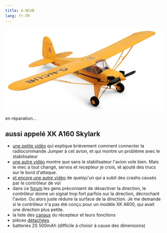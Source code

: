 ```yaml
---
title: G-NCUB
lang: fr-FR
---
```


![](g-ncub.jpg)

en réparation...

## aussi appelé XK A160 Skylark

- [une petite vidéo](https://www.youtube.com/watch?v=wEm0nwkN6JI) qui explique brièvement comment connecter la radiocommande Jumper à cet avion, et qui montre un problème avec le stabilisateur
- [une autre vidéo](https://www.youtube.com/watch?v=Z46DWNbyR-w) montre que sans le stabilisateur l'avion vole bien. Mais le mec a tout changé, servos et recepteur je crois, et ajouté des trucs sur le bord d'attaque.
- [et encore une autre vidéo](https://www.youtube.com/watch?v=wlqiejDJoDw) de quelqu'un qui a subit des crashs causés par le contrôleur de vol
- dans ce [forum](https://www.rcgroups.com/forums/showthread.php?3625019-XK-A-160-Skylark/page7) les gens préconisent de désactiver la direction, le contrôleur donne un signal trop fort parfois sur la direction, décrochant l'avion. Ou alors juste réduire la surface de la direction. Je me demande si le contrôleur n'a pas été conçu pour un modèle XK A600, qui avait une direction plus petite.
- la liste des [canaux](https://www.multi-module.org/using-the-module/protocol-details/kn) du récepteur et leurs fonctions
- pièces [détachées](https://www.aliexpress.com/item/4001159164938.html)
- batteries 2S 500mAh (difficile à choisir à cause des dimensions)
